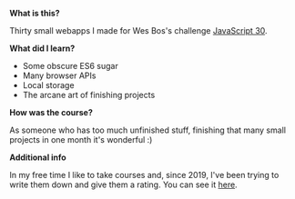 **What is this?**

Thirty small webapps I made for Wes Bos's challenge [JavaScript 30](https://javascript30.com/).

**What did I learn?**

- Some obscure ES6 sugar
- Many browser APIs
- Local storage
- The arcane art of finishing projects

**How was the course?**

As someone who has too much unfinished stuff, finishing that many small projects in one month it's wonderful :)

**Additional info**

In my free time I like to take courses and, since 2019, I've been trying to write them down and give them a rating. You can see it [here](https://github.com/abrahammenendez/courses/).
